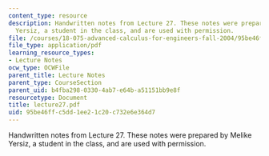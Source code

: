 ```yaml
---
content_type: resource
description: Handwritten notes from Lecture 27. These notes were prepared by Melike
  Yersiz, a student in the class, and are used with permission.
file: /courses/18-075-advanced-calculus-for-engineers-fall-2004/95be46ffc5dd1ee21c20c732e6e364d7_lecture27.pdf
file_type: application/pdf
learning_resource_types:
- Lecture Notes
ocw_type: OCWFile
parent_title: Lecture Notes
parent_type: CourseSection
parent_uid: b4fba298-0330-4ab7-e64b-a51151bb9e8f
resourcetype: Document
title: lecture27.pdf
uid: 95be46ff-c5dd-1ee2-1c20-c732e6e364d7
---
```

Handwritten notes from Lecture 27. These notes were prepared by Melike Yersiz, a student in the class, and are used with permission.

